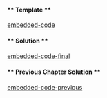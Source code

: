 <!-- Add translation for the following page: https://vyper.fun/#/1/working_with_structs
Do NOT change the code below. The below code runs the code editor -->

<!-- tabs:start -->

#### ** Template **

[embedded-code](../assets/1/1.7-template-code.vy ':include :type=code embed-template')

#### ** Solution **

[embedded-code-final](../assets/1/1.7-finished-code.vy ':include :type=code embed-final')

#### ** Previous Chapter Solution **

[embedded-code-previous](../assets/1/1.6-finished-code.vy ':include :type=code embed-previous')

<!-- tabs:end -->
